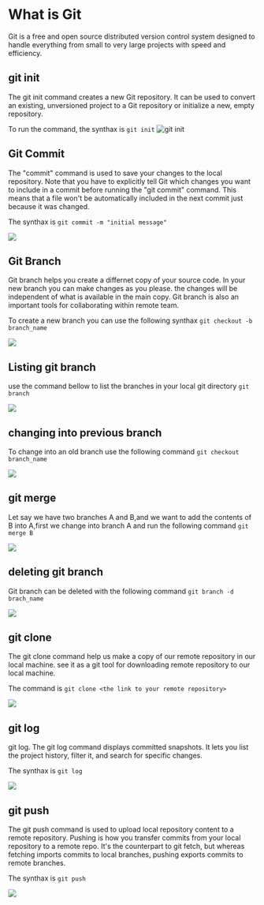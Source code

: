 # What is Git

Git is a free and open source distributed version control system designed to handle everything from small to very large projects with speed and efficiency.

## git init

The git init command creates a new Git repository. It can be used to convert an existing, unversioned project to a Git repository or initialize a new, empty repository.

To run the command, the synthax is `git init`
![git init](./img/01.git_init.png)

## Git Commit

The "commit" command is used to save your changes to the local repository. Note that you have to explicitly tell Git which changes you want to include in a commit before running the "git commit" command. This means that a file won't be automatically included in the next commit just because it was changed.

The synthax is `git commit -m "initial message"`

![](./img/02.git_commit.png)

## Git Branch

Git branch helps you create a differnet copy of your source code. In your new branch you can make changes as you please. the changes will be independent of what is available in the main copy. Git branch is also an important tools for collaborating within remote team.

To create a new branch you can use the following synthax `git checkout -b branch_name`

![](./img/03.git_branch.png)

## Listing git branch

use the command bellow to list the branches in your local git directory `git branch`

![](./img/04.listing_git_branch.png)

## changing into previous branch

To change into an old branch use the following command
`git checkout branch_name`

![](./img/05.changing_into_previous_branch.png)

## git merge

Let say we have two branches A and B,and we want to add the contents of B into A,first we change into branch A and run the following command `git merge B`

![](./img/06.git_merge.png)

## deleting git branch

Git branch can be deleted with the following command `git branch -d brach_name`

![](./img/07.deleting_git_branch.png)

## git clone

The git clone command help us make a copy of our remote repository in our local machine. see it as a git tool for downloading remote repository to our local machine.

The command is `git clone <the link to your remote repository>`

![](./img/08.git_clone.png)

## git log

git log. The git log command displays committed snapshots. It lets you list the project history, filter it, and search for specific changes.

The synthax is `git log`

![](./img/09.git_log.png)

## git push

The git push command is used to upload local repository content to a remote repository. Pushing is how you transfer commits from your local repository to a remote repo. It's the counterpart to git fetch, but whereas fetching imports commits to local branches, pushing exports commits to remote branches.

The synthax is `git push`

![](./img/10.git_push.png)

